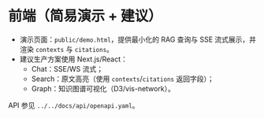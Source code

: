 # 前端（简易演示 + 建议）

- 演示页面：`public/demo.html`，提供最小化的 RAG 查询与 SSE 流式展示，并渲染 `contexts` 与 `citations`。
- 建议生产方案使用 Next.js/React：
  - Chat：SSE/WS 流式；
  - Search：原文高亮（使用 `contexts`/`citations` 返回字段）；
  - Graph：知识图谱可视化（D3/vis-network）。

API 参见 `../../docs/api/openapi.yaml`。
